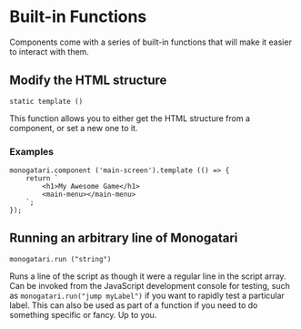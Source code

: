 # Built-in Functions

Components come with a series of built-in functions that will make it easier to interact with them.

## Modify the HTML structure

```
static template ()
```

This function allows you to either get the HTML structure from a component, or set a new one to it.

### Examples

    monogatari.component ('main-screen').template (() => {
        return `
            <h1>My Awesome Game</h1>
            <main-menu></main-menu>
        `;
    });

## Running an arbitrary line of Monogatari

```
monogatari.run ("string")
```

Runs a line of the script as though it were a regular line in the script array. Can be invoked from the JavaScript development console for testing, such as `monogatari.run("jump myLabel")` if you want to rapidly test a particular label. This can also be used as part of a function if you need to do something specific or fancy. Up to you.


